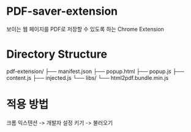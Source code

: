 # PDF-saver-extension

보이는 웹 페이지를 PDF로 저장할 수 있도록 하는 Chrome Extension

# Directory Structure
pdf-extension/
├── manifest.json
├── popup.html
├── popup.js
├── content.js
├── injected.js
└── libs/
    └── html2pdf.bundle.min.js

# 적용 방법
크롬 익스텐션 -> 개발자 설정 키기 -> 불러오기
